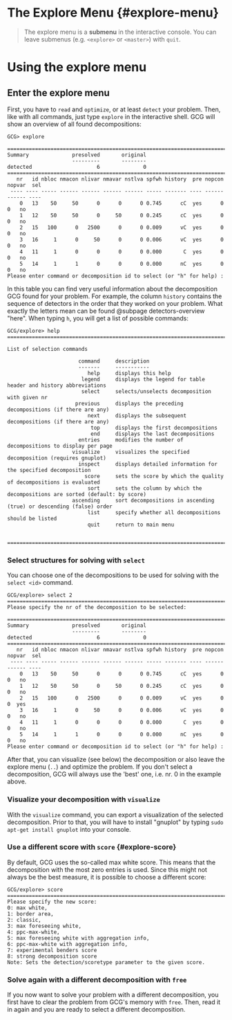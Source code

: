 # The Explore Menu {#explore-menu}
> The explore menu is a **submenu** in the interactive console.
> You can leave submenus (e.g. `<explore>` or `<master>`) with `quit`.

# Using the explore menu
## Enter the explore menu
First, you have to `read` and `optimize`, or at least `detect` your problem. Then, like with all commands, just type `explore` in the interactive shell. GCG will show
an overview of all found decompositions:
```
GCG> explore

==================================================================================
Summary              presolved       original
                     ---------       --------
detected                     6              0
==================================================================================
   nr   id nbloc nmacon nlivar nmavar nstlva spfwh history  pre nopcon nopvar  sel
 ---- ---- ----- ------ ------ ------ ------ ----- ------- ---- ------ ------ ----
    0   13    50     50      0      0      0 0.745      cC  yes      0      0   no
    1   12    50     50      0     50      0 0.245      cC  yes      0      0   no
    2   15   100      0   2500      0      0 0.009      vC  yes      0      0   no
    3   16     1      0     50      0      0 0.006      vC  yes      0      0   no
    4   11     1      0      0      0      0 0.000       C  yes      0      0   no
    5   14     1      1      0      0      0 0.000      nC  yes      0      0   no
Please enter command or decomposition id to select (or "h" for help) :
```
In this table you can find very useful information about the decomposition GCG found
for your problem. For example, the column `history` contains the sequence of detectors
in the order that they worked on your problem. What exactly the letters mean can
be found @subpage detectors-overview "here".
When typing `h`, you will get a list of possible commands:
```
GCG/explore> help
==================================================================================

List of selection commands

                       command     description
                       -------     -----------
                          help     displays this help
                        legend     displays the legend for table header and history abbreviations
                        select     selects/unselects decomposition with given nr
                      previous     displays the preceding decompositions (if there are any)
                          next     displays the subsequent decompositions (if there are any)
                           top     displays the first decompositions
                           end     displays the last decompositions
                       entries     modifies the number of decompositions to display per page
                     visualize     visualizes the specified decomposition (requires gnuplot)
                       inspect     displays detailed information for the specified decomposition
                         score     sets the score by which the quality of decompositions is evaluated
                          sort     sets the column by which the decompositions are sorted (default: by score)
                     ascending     sort decompositions in ascending (true) or descending (false) order
                          list     specify whether all decompositions should be listed
                          quit     return to main menu


==================================================================================
```

### Select structures for solving with `select`
You can choose one of the decompositions to
be used for solving with the `select <id>` command.
```
GCG/explore> select 2
==================================================================================
Please specify the nr of the decomposition to be selected:

==================================================================================
Summary              presolved       original
                     ---------       --------
detected                     6              0
==================================================================================
   nr   id nbloc nmacon nlivar nmavar nstlva spfwh history  pre nopcon nopvar  sel
 ---- ---- ----- ------ ------ ------ ------ ----- ------- ---- ------ ------ ----
    0   13    50     50      0      0      0 0.745      cC  yes      0      0   no
    1   12    50     50      0     50      0 0.245      cC  yes      0      0   no
    2   15   100      0   2500      0      0 0.009      vC  yes      0      0  yes
    3   16     1      0     50      0      0 0.006      vC  yes      0      0   no
    4   11     1      0      0      0      0 0.000       C  yes      0      0   no
    5   14     1      1      0      0      0 0.000      nC  yes      0      0   no
Please enter command or decomposition id to select (or "h" for help) :

```
After that, you can visualize (see below) the decomposition or also leave the
explore menu (`..`) and optimize the problem. If you don't select a decomposition,
GCG will always use the 'best' one, i.e. nr. 0 in the example above.

### Visualize your decomposition with `visualize`
With the `visualize` command, you can export a visualization of the selected
decomposition. Prior to that, you will have to install "gnuplot" by typing
`sudo apt-get install gnuplot` into your console.

### Use a different score with `score` {#explore-score}
By default, GCG uses the so-called max white score. This means that the decomposition with the most zero entries is used. Since this might not always be the best measure, it is possible to choose a different score:
```
GCG/explore> score
==================================================================================
Please specify the new score:
0: max white,
1: border area,
2: classic,
3: max foreseeing white,
4: ppc-max-white,
5: max foreseeing white with aggregation info,
6: ppc-max-white with aggregation info,
7: experimental benders score
8: strong decomposition score
Note: Sets the detection/scoretype parameter to the given score.
```

### Solve again with a different decomposition with `free`
If you now want to solve your problem with a different decomposition, you first have to
clear the problem from GCG's memory with `free`. Then, read it in again and you are ready to select a different decomposition.
